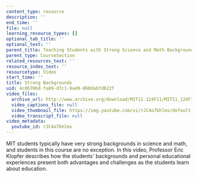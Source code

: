 ```yaml
---
content_type: resource
description: ''
end_time: ''
file: null
learning_resource_types: []
optional_tab_title: ''
optional_text: ''
parent_title: Teaching Students with Strong Science and Math Backgrounds
parent_type: CourseSection
related_resources_text: ''
resource_index_text: ''
resourcetype: Video
start_time: ''
title: Strong Backgrounds
uid: 4c8b706d-fa89-d7c1-9a49-860dabfd622f
video_files:
  archive_url: http://www.archive.org/download/MIT11.124F11/MIT11_124F11_Strong_Backgrounds_300k.mp4
  video_captions_file: null
  video_thumbnail_file: https://img.youtube.com/vi/rJC4o7bhlms/default.jpg
  video_transcript_file: null
video_metadata:
  youtube_id: rJC4o7bhlms
---
```


MIT students typically have very strong backgrounds in science and math, and students in this course are no exception. In this video, Professor Eric Klopfer describes how the students' backgrounds and personal educational experiences present both advantages and challenges as the students learn about education.